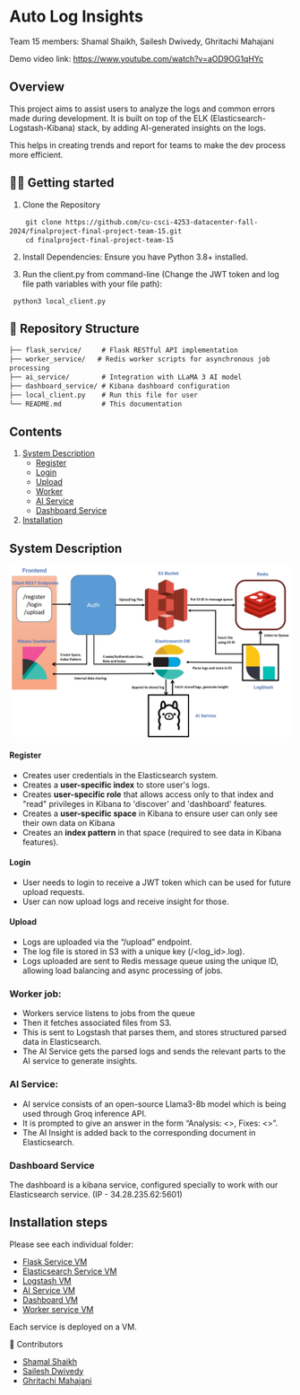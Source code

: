 
# Auto Log Insights

Team 15 members: Shamal Shaikh, Sailesh Dwivedy, Ghritachi Mahajani

Demo video link: https://www.youtube.com/watch?v=aOD9OG1qHYc

## Overview

This project aims to assist users to analyze the logs and common errors made during development. It is built on top of the ELK (Elasticsearch-Logstash-Kibana) stack, by adding AI-generated insights on the logs.

This helps in creating trends and report for teams to make the dev process more efficient.

## 🧑‍💻 Getting started
1. Clone the Repository
```
    git clone https://github.com/cu-csci-4253-datacenter-fall-2024/finalproject-final-project-team-15.git
    cd finalproject-final-project-team-15
```
2. Install Dependencies:
    Ensure you have Python 3.8+ installed.

3.  Run the client.py from command-line (Change the JWT token and log file path variables with your file path):
```
 python3 local_client.py
```


## 📂 Repository Structure
```
├── flask_service/     # Flask RESTful API implementation
├── worker_service/   # Redis worker scripts for asynchronous job processing
├── ai_service/        # Integration with LLaMA 3 AI model
├── dashboard_service/ # Kibana dashboard configuration
├── local_client.py    # Run this file for user
└── README.md          # This documentation
```

## Contents

1. [System Description](#system-description)
    - [Register](#Register)
    - [Login](#Login)
    - [Upload](#Upload)
    - [Worker](#Worker-job)
    - [AI Service](#ai-service)
    - [Dashboard Service](#dashboard-service)
2. [Installation](#installation-steps)


## System Description
![Architecture](/architecture.jpg)

#### Register
- Creates user credentials in the Elasticsearch system.
- Creates a <b>user-specific index</b> to store user's logs.
- Creates <b>user-specific role</b>  that allows access only to that index and "read" privileges in Kibana to 'discover' and 'dashboard' features. 
- Creates a <b>user-specific space</b>  in Kibana to ensure user can only see their own data on Kibana
- Creates an <b>index pattern</b> in that space (required to see data in Kibana features).

#### Login
- User needs to login to receive a JWT token which can be used for future upload requests. 
- User can now upload logs and receive insight for those.

#### Upload
- Logs are uploaded via the “/upload” endpoint.
- The log file is stored in S3 with a unique key (<username>/<log_id>.log).
- Logs uploaded are sent to Redis message queue using the unique ID, allowing load balancing and async processing of jobs.

### Worker job:
- Workers service listens to jobs from the queue 
- Then it fetches associated files from S3. 
- This is sent to Logstash that parses them, and stores structured parsed data in Elasticsearch.
- The AI Service gets the parsed logs and sends the relevant parts to the AI service to generate insights.

### AI Service:
- AI service consists of an open-source Llama3-8b model which is being used through Groq inference API.
- It is prompted to give an answer in the form “Analysis: <>, Fixes: <>”.
- The AI Insight is added back to the corresponding document in Elasticsearch.

### Dashboard Service
The dashboard is a kibana service, configured specially to work with our Elasticsearch service. (IP - 34.28.235.62:5601)

## Installation steps
Please see each individual folder:

- [Flask Service VM](/flask_service/README.md)
- [Elasticsearch Service VM](/elasticsearch-service/README.md)
- [Logstash VM](/logstash_config/README.md)
- [AI Service VM](/ai_service/README.md)
- [Dashboard VM](/dashboard_service/)
- [Worker service VM](/worker_service/README.md)

Each service is deployed on a VM.

🤝 Contributors
- [Shamal Shaikh](https://www.linkedin.com/in/shamal-shaikh/)
- [Sailesh Dwivedy](https://www.linkedin.com/in/saileshdwivedy/)
- [Ghritachi Mahajani](https://www.linkedin.com/in/ghritachi-mahajani/)

